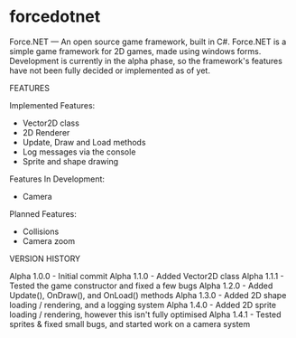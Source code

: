 # forcedotnet

Force.NET — An open source game framework, built in C#.
Force.NET is a simple game framework for 2D games, made 
using windows forms. Development is currently in the alpha 
phase, so the framework's features have not been fully 
decided or implemented as of yet.


FEATURES

Implemented Features:

- Vector2D class
- 2D Renderer
- Update, Draw and Load methods
- Log messages via the console
- Sprite and shape drawing 

Features In Development:

- Camera

Planned Features:

- Collisions
- Camera zoom


VERSION HISTORY

Alpha 1.0.0 - Initial commit
Alpha 1.1.0 - Added Vector2D class
Alpha 1.1.1 - Tested the game constructor and fixed a few bugs
Alpha 1.2.0 - Added Update(), OnDraw(), and OnLoad() methods
Alpha 1.3.0 - Added 2D shape loading / rendering, and a logging system
Alpha 1.4.0 - Added 2D sprite loading / rendering, however this isn't fully optimised
Alpha 1.4.1 - Tested sprites & fixed small bugs, and started work on a camera system
